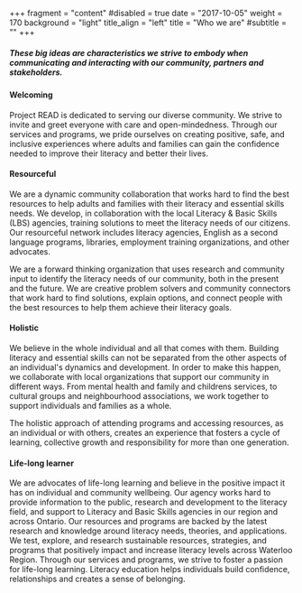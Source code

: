 +++
fragment = "content"
#disabled = true
date = "2017-10-05"
weight = 170
background = "light"
title_align = "left"
title = "Who we are"
#subtitle = ""
+++

##### These big ideas are characteristics we strive to embody when communicating and interacting with our community, partners and stakeholders.

#### Welcoming
Project READ is dedicated to serving our diverse community. We strive to invite and greet everyone with care and open-mindedness. Through our services and programs, we pride ourselves on creating positive, safe, and inclusive experiences where adults and families can gain the confidence needed to improve their literacy and better their lives.

#### Resourceful
We are a dynamic community collaboration that works hard to find the best resources to help adults and families with their literacy and essential skills needs. We develop, in collaboration with the local Literacy & Basic Skills (LBS) agencies, training solutions to meet the literacy needs of our citizens. Our resourceful network includes literacy agencies, English as a second language programs, libraries, employment training organizations, and other advocates.

We are a forward thinking organization that uses research and community input to identify the literacy needs of our community, both in the present and the future. We are creative problem solvers and community connectors that work hard to find solutions, explain options, and connect people with the best resources to help them achieve their literacy goals.
 
#### Holistic
We believe in the whole individual and all that comes with them. Building literacy and essential skills can not be separated from the other aspects of an individual's dynamics and development. In order to make this happen, we collaborate with local organizations that support our community in different ways. From mental health and family and childrens services, to cultural groups and neighbourhood associations, we work together to support individuals and families as a whole. 
 
The holistic approach of attending programs and accessing resources, as an individual or with others, creates an experience that fosters a cycle of learning, collective growth and responsibility for more than one generation. 
 
#### Life-long learner
We are advocates of life-long learning and believe in the positive impact it has on individual and community wellbeing. Our agency works hard to provide information to the public, research and development to the literacy field, and support to Literacy and Basic Skills agencies in our region and across Ontario. 
Our resources and programs are backed by the latest research and knowledge around literacy needs, theories, and applications. We test, explore, and research sustainable resources, strategies, and programs that positively impact and increase literacy levels across Waterloo Region.
Through our services and programs, we strive to foster a passion for life-long learning. Literacy education helps individuals build confidence, relationships and creates a sense of belonging.



